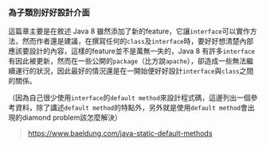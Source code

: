 ### 為子類別好好設計介面

這篇章主要是在敘述 Java 8 雖然添加了新的feature，它讓`interface`可以實作方法，然而作者還是建議，在撰寫任何的`class`及`interface`時，要好好想清楚內部應該要設計的內容，這樣的feature並不是萬無一失的，Java 8 有許多`interface`有因此被更新，然而在一些公開的`package`（比方說`apache`），卻造成一些無法繼續運行的狀況，因此最好的情況還是在一開始便好好設計`interface`與`class`之間的關係。

（因為自己很少使用`interface`的`default method`來設計程式碼，這邊列出一個參考資料，除了講述`default method`的特點外，另外就是使用`default method`會出現的diamond problem該怎麼解決）
> https://www.baeldung.com/java-static-default-methods
